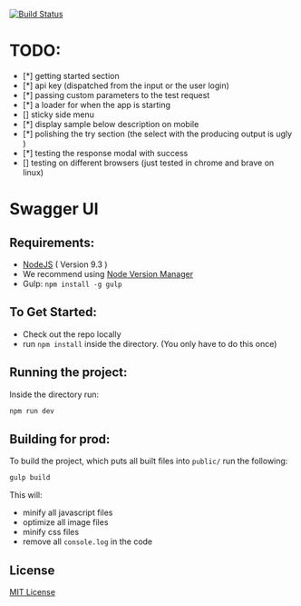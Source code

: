 [![Build Status](http://drone.polygon.io/api/badges/polygon-io/ui-swagger/status.svg)](http://drone.polygon.io/polygon-io/ui-swagger)

# TODO:

- [*] getting started section
- [*] api key (dispatched from the input or the user login)
- [*] passing custom parameters to the test request
- [*] a loader for when the app is starting
- [] sticky side menu
- [*] display sample below description on mobile
- [*] polishing the try section (the select with the producing output is ugly )
- [*] testing the response modal with success
- [] testing on different browsers (just tested in chrome and brave on linux)

Swagger UI
===

Requirements:
---

- [NodeJS](https://nodejs.org/en/download/) ( Version 9.3 )
 - We recommend using [Node Version Manager](https://github.com/creationix/nvm)
- Gulp: `npm install -g gulp`

To Get Started:
---

- Check out the repo locally
- run `npm install` inside the directory. (You only have to do this once)

Running the project:
---

Inside the directory run:

```bash
npm run dev
```


Building for prod:
---

To build the project, which puts all built files into `public/` run the following:

```bash
gulp build
```

This will:

- minify all javascript files
- optimize all image files
- minify css files
- remove all `console.log` in the code





License
----

[MIT License](http://en.wikipedia.org/wiki/MIT_License)

